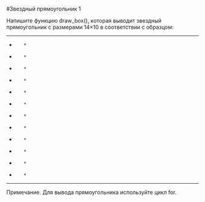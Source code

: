 #Звездный прямоугольник 1

Напишите функцию draw_box(), которая выводит звездный прямоугольник с размерами 14×10 в соответствии с образцом:

**********
*        *
*        *
*        *
*        *
*        *
*        *
*        *
*        *
*        *
*        *
*        *
*        *
**********
Примечание. Для вывода прямоугольника используйте цикл for.  
